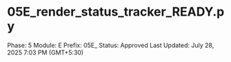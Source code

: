 # 05E_render_status_tracker_READY.py

Phase: 5
Module: E
Prefix: 05E_
Status: Approved
Last Updated: July 28, 2025 7:03 PM (GMT+5:30)

